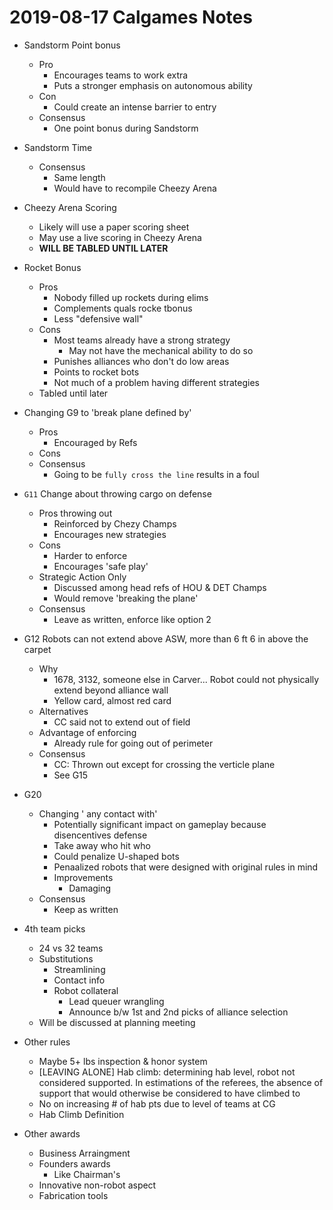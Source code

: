 # 2019-08-17 Calgames Notes

- Sandstorm Point bonus
	- Pro
		- Encourages teams to work extra
		- Puts a stronger emphasis on autonomous ability
	- Con
		- Could create an intense barrier to entry
	- Consensus
		- One point bonus during Sandstorm

- Sandstorm Time
	- Consensus
		- Same length
		- Would have to recompile Cheezy Arena
- Cheezy Arena Scoring
	- Likely will use a paper scoring sheet
	- May use a live scoring in Cheezy Arena
	- **WILL BE TABLED UNTIL LATER**
- Rocket Bonus
	- Pros
		- Nobody filled up rockets during elims
		- Complements quals rocke tbonus
		- Less "defensive wall"
	- Cons
		- Most teams already have a strong strategy
			- May not have the mechanical ability to do so
		- Punishes alliances who don't do low areas
		- Points to rocket bots
		- Not much of a problem having different strategies
	- Tabled until later
- Changing G9 to 'break plane defined by'
	- Pros
		- Encouraged by Refs
	- Cons
	- Consensus
		- Going to be `fully cross the line` results in a foul
- `G11` Change about throwing cargo on defense
	- Pros throwing out
		- Reinforced by Chezy Champs
		- Encourages new strategies
	- Cons
		- Harder to enforce
		- Encourages 'safe play'
	- Strategic Action Only
		- Discussed among head refs of HOU & DET Champs
		- Would remove 'breaking the plane'
	- Consensus
		- Leave as written, enforce like option 2
- G12 Robots can not extend above ASW, more than 6 ft 6 in above the carpet
	- Why
		- 1678, 3132, someone else in Carver... Robot could not physically extend beyond alliance wall
		- Yellow card, almost red card
	- Alternatives
		- CC said not to extend out of field
	- Advantage of enforcing
		- Already rule for going out of perimeter
	- Consensus
		- CC: Thrown out except for crossing the verticle plane
		- See G15
- G20
	- Changing ' any contact with' 
		- Potentially significant impact on gameplay because disencentives defense
		- Take away who hit who
		- Could penalize U-shaped bots
		- Penaalized robots that were designed with original rules in mind
		- Improvements
			- Damaging
	- Consensus
		- Keep as written
- 4th team picks
	- 24 vs 32 teams
	- Substitutions
		- Streamlining
		- Contact info
		- Robot collateral
			- Lead queuer wrangling
			- Announce b/w 1st and 2nd picks of alliance selection
	- Will be discussed at planning meeting
- Other rules
	- Maybe 5+ lbs inspection & honor system
	- [LEAVING ALONE] Hab climb: determining hab level, robot not considered supported. In estimations of the referees, the absence of support that would otherwise be considered to have climbed to
	- No on increasing # of hab pts due to level of teams at CG
	- Hab Climb Definition
- Other awards
    - Business Arraingment
    - Founders awards
        - Like Chairman's
    - Innovative non-robot aspect
    - Fabrication tools
